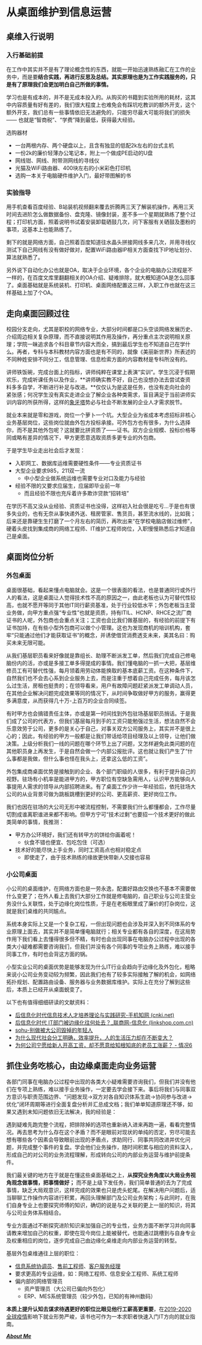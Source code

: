 # 从桌面维护到信息运营

## 桌维入行说明

### 入行基础前提

在工作中其实并不是有了理论概念性的东西，就能一开始迅速熟练融汇在工作的业务中，而是要**结合实践，再进行反思及总结。其实原理也是为工作实践服务的，只是有了原理我们会更加明白自己所做的事情。**

学习也是有成本的，并不是无成本投入的。从购买的书籍到实验所用的耗材，这其中内容质量有好有差的，我们很大程度上也难免会有踩坑吃教训的额外开支，这个额外开支，我们总有一些事情依旧无法避免的，只能穷尽最大可能将我们的损失 —— 也就是“智商税”、“学费”降到最低，获得最大经验。

选购器材

* 一台两根内存、两个硬盘以上，且含有独显的低配2k左右的台式主机
* 一份2k的廉价轻薄办公笔记本，附上一个做成PE启动的U盘
* 网线钳、网线、附带测网线的寻线仪
* 光猫及WiFi路由器、400块左右的小米彩色打印机
* 选购一本关于电脑硬件维护入门，最好带图解的书

### 实验指导

用手机查看百度经验、B站装机视频翻来覆去折腾两三天了解装机操作，再用三天时间去进阶怎么做数据备份、盘克隆、镜像封装，差不多一个星期就熟练了整个过程；打印机方面，照着说明书试着安装卸载硒鼓几次，问下客服有关硒鼓及墨粉的事项，这基本上也能熟练了。

剩下的就是网络方面，自己照着百度知道往水晶头拼接网线多来几次，并用寻线仪测试下自己网线有没有做好做对，配置WiFi路由器IP相关方面查找下IP地址划分、算法就熟悉了。

另外说下自动化办公也就是OA，取决于企业环境，各个企业的电脑办公流程是不一样的，在百度文库里翻翻相关的OA介绍、疑难排除，就大概知道OA是怎么回事了。桌面基础就是系统装机、打印机、桌面网络配置这三样，入职工作也就在这三样基础上加了个OA。

## 走向桌面回顾过往

校园分支走向，尤其是职校的网络专业，大部分时间都是口头空谈网络发展历史、介绍周边相关复杂原理，而不直接说明其作用及操作，再分重点主次说明相关原理；学院一昧追求各个科目章节内容大而全，搞到最后学生也不知道自己在学什么。再者，专科与本科教材内容方面也是有不同的，就像《美丽新世界》所表述的不同种姓安排不同分工，信息管理、信息检索方面的内容教材是专科所没有的。

讲师铁饭碗，完成台面上的指标，讲师纯粹在课堂上表演“实训”。学生沉浸于假期欢乐，完成听课任务以及作业，**讲师确实教不好，自己也没想办法去尝试查资料多多自学，不断进行补足与改进。**仅仅认为是这是任务，也没有走向社会的紧张感；何况学生没有真实走进企业了解企业各种类需求，盲目满足于当前讲师实训内容的所获所得，这样的[象牙塔](https://baijiahao.baidu.com/s?id=1638451785960471761&wfr=spider&for=pc)势必与社会不断发展的企业人才需求脱节。

就业本来就是零和游戏，岗位一个萝卜一个坑。大型企业为省成本考虑招标非核心业务基层岗位，这些岗位就由外包方投标承接。可外包方也有很多，为什么选择你，而不是其他外包呢？这就要比拼资质了——证书。双方企业规模、投标价格等同或略有差异的情况下，甲方更愿意选取资质多更专业的外包商。

于是学生毕业走出社会后才发现：

* 入职网工、数据库运维需要硬性条件——专业资质证书
* 大型企业要求985，211双一流
  * 中小型企业做系统运维也需要专业对口及能力与经验
* 经验不限的又要求应届生，应届即毕业前一年
  * 而且经验不限也充斥着许多欺诈贷款“招转培”

在学历不高又没从业经验、资质证书也没得，这样初入社会很是吃亏...于是也有很多失业的，也有无奈从事快递外送、租房管家、售货员，甚至流水线的，比如我；后来还是靠硬生生打磨了一个月左右的简历，再吹出来“在学校电脑店做过维修”，硬着头皮找到集成商的网络工程师、IT维护工程师岗位，入职慢慢熟悉后才知道自己是桌面。

## 桌面岗位分析

### 外包桌面

桌面很基础，看起来懂点电脑就会。这是一个很表面的看法，也是普通同行或外行人的看法，这是桌面让人觉得技术性不高的原因之一，由此老板也认为可替代性较高，也就不愿开等同于其他IT同行薪资基准，处于行业较低水平；外包老板当主营业务做，向甲方重点强“专业性”也就是资质，持有ITIL、HCNP、RHCE之流厂商证书的人呢，外包商也会重点关注；工资也会比我们做基层的，有经验的前提下有证书加持，在有些小型外包商可以做个小管理。这也为发现商机的培训机构，套牢“只能通过他们才能获取证书”的概念，并诱使借贷消费透支未来，美其名曰：购买未来无限可能。

从我们基层职员看来好像就是靠组长、助理不断派发工单，然后我们完成自己修电脑份内的活，亦或是多接工单多得提成的事情。我们懂电脑的一抓一大把，基层维修员工有可替代性强，每月领着用劳动体能换取的基本底薪工资。在这种条件下，自然我们也不会去心系到企业服务上去，而是注重于想着自己完成任务，每月该怎么过生活，房租也挺贵的；在领导看来，用户有故障问题赶紧派发工单调动人员，在其他企业解决问题完成效果等同的情况下，从时间争取做好甲方的服务，赢得更多满意度，从而获得几十万-上百万的企业合同续签。

有时甲方也会搞错责任主体，亦或是第一时间找到外包驻场基层职员捎话。于是我们成了公司的代表方，但我们基层每月到手的工资只能勉强过生活，想法自然不会乐意效劳于公司，更多的是关心于自己，对事关双方公司服务上，其实并不是很上心的；因此，有经验的甲方一般都是让我们带话给项目经理及以上领导，让他们做决策。上级分析我们一线的问题在哪个环节上出了问题，又怎样避免此类问题的在其他职员身上再发生，于是自然会做一个内部公报批评。这也就让我们产生了“什么事都是我做，但什么事也怪在我头上，还拿这么低的工资”。

外包集成商桌面优势是接触到的企业、各个部门职级的人很多，有利于提升自己的视野。驻场有小机率是能进甲方的，甲方职位有空缺急需用人，认识甲方能够向人事提用人需求的领导从内部招聘进来。有了桌面工作少许一年经验后，依托驻场大公司的从业背景可做为跳板跳槽到更好的公司、更高薪资、更好岗位工作。

我们也因在驻场的大公司无形中被流程控制，不需要我们什么都懂都会，工作尽量切割成谁离职谁进来都不影响。但甲方宁可“技术过剩”也要招一个技术更好的做此类简单的事情，我推测：

* 甲方办公环境好，我们还有转甲方的饼给你画着呢！
  * 伙食不错也便宜、包吃包住（可选）
* 技术好的能尽快上手业务，同时工资高点也相对稳定点
  * 即使走了，由于技术熟练的缘故更快带新人交接也容易

### 小公司桌面

小公司的桌面维护，在网络方面也是一劳永逸，配置好路由交换也不基本不需要做什么变更了；在外人看上去我们大部分工作就是修电脑的，自己职业与公司主营业务没什么关联性，处于边缘化岗位性质，于是在老板眼里成了廉价的打杂岗位，这就是我们桌维的共同尴点。

系统本身实际上又是一个复杂工程，一但出现问题也会涉及并深入到不同体系的专业原理上面去，其实并不是简单懂电脑就行；相关专业都有各自的深度，在这局势作用下我们看上去懂得很多但不精，有时也会出现同事在电脑办公过程中出现的各类大小疑难都需要咨询我们，但我们并没有各个同事的专项业务上熟练，难以接手同事工作，有时也会背这方面的锅。

小型实业公司的桌面优势是能够发现为什么IT行业会趋向于边缘化及外包化，粗略来说小公司业务变动较为频繁，因此我们也有了较多实际接触了解的机会，如网络拓扑规划、配置路由设备、服务器与业务数据库维护。实际上在充分了解到这些后，本质上已经开从桌面蜕变了。

以下也有值得细细研读的文献资料：

* [后信息化时代信息技术人才培养理论与实践研究-手机知网 (cnki.net)](https://wap.cnki.net/touch/web/Dissertation/Article/10284-1014165741.nh.html)
* [后信息化时代 IT部门被边缘化往何处去？_联商网-信息化 (linkshop.com.cn)](http://www.linkshop.com.cn/web/archives/2007/69459.shtml)
* [sohu-别做被大公司毁掉的年轻人 ](https://www.sohu.com/a/360079738_201394)
* [为什么现代社会分工明确，效率提升，人的生活压力却在不断变大？ ](https://www.zhihu.com/question/29714808/answer/46069835)
* [为何公司宁愿给新人开高工资，却不愿意给知根知底的老员工涨薪？ - 情况6](https://www.zhihu.com/question/62260755/answer/316947138)

## 抓住业务吃核心，由边缘桌面走向业务运营

各部门同事在电脑办公过程中出现的各类大小疑难需要咨询我们，但我们并没有他们在专项上熟练，难以接手业务操作，一定要去学会接下来。事后将我们与同事双方意识与职责范围边界、“问题发现->双方对各自知识体系生疏->协同参与改进->优化”闭环周期等进行全面复盘分析并汇总成文档；我们单单知道原理还不够，如果又遇到未知问题依旧无法解决，我的经验是：

遇到疑难先跑完整个流程，把排除掉的选项也重新纳入进来再跑一遍，看看完整情况。再去思考为什么存在这个矛盾？而不是眼前对现状的单纯的否定，穷尽可能去想有哪些各个因素会导致眼前出现的矛盾点，求助同行、同事共同改进并优化问题，并完成整个事件的复盘。学会他们业务操作，随时间积累与相应的资料深入，形成自己的对公司的业务流程理解，形成转向公司的内部业务运营与维护前提条件。

我们最关键的地方在于就是在懂这些桌面基础之上，**从探究业务角度以大局业务视角观念做事情，把事情做好；** 而不是上级下发任务，我们简单普通的去为了完成事情，缺乏大局观意识，这样完成的效果也只是虎头蛇尾。在解决用户问题后，适当聊聊工作操作内容进行积累，再回头理解部门及公司业务架构；与此同时，在我们自身专业上也要探究师傅的知识，确切的说是与之关联的更上一层的知识，将其与公司业务体系相结合。

专业方面通过不断探究进阶知识来加强自己的专业性，业务方面不断学习并向同事请教来增加自己的权重，即使在现今岗位上能被替代，也能通过跳槽到与自身专业及权重相应的岗位，逐步完成自己由边缘化桌维走向内部业务运营的转型。

基层外包桌维通往上层的职位：

* [信息系统协调员](https://zhidao.baidu.com/question/1795030400048058347.html)、[售前工程师](https://baike.baidu.com/item/%E5%94%AE%E5%89%8D%E5%B7%A5%E7%A8%8B%E5%B8%88)、[客户服务经理](https://baike.baidu.com/item/%E5%AE%A2%E6%88%B7%E6%9C%8D%E5%8A%A1%E7%BB%8F%E7%90%86)
* 要求更高的专业运维，如：网络工程师、信息安全工程师、系统工程师
* 偏内部的网络管理员
	* 资产管理员（大公司已偏向外包化）
	* ERP、MES系统管理员（较少外包，已知的有神州数码）

**本质上提升认知去谋求待遇更好的职位比眼见他行工薪高更重要**，在[2019-2020全球疫情](https://zh.wikipedia.org/zh-hans/2019冠状病毒病疫情)影响下就业形势严峻，该书也可作为一本求职者快速入门IT方向的就业指南。

***[About Me](https://hoochanlon.github.io/about.me)***
